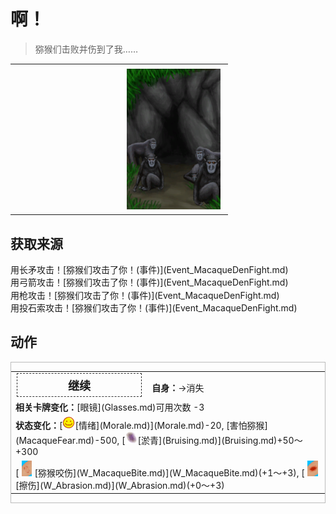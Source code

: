 # 啊！  
> 猕猴们击败并伤到了我……  
  
<table class="table table-bordered" data-toggle="table"  data-show-header="false"><thead style="display:none"><tr ><th  style="width:50%;text-align:left;vertical-align:top;"  data-sortable="true"  >title</th><th  style="width:50%;text-align:left;vertical-align:top;"  ></th></tr></thead><tr ><td  style="width:50%;text-align:left;vertical-align:top;"  ></td><td  style="width:50%;text-align:left;vertical-align:top;"  ><div style="float:right; margin:5px"><div class="gamecard" style="width:150px; height:225px;"><a href="Event_MacaqueDenFightBadFailure.md" style="color:black"><img decoding="async" src="../wiki/Sprite/MacaqueDen.png" class="cardimage" style="max-width:150px;max-height:225px;"><span style="font-size: 25px;">啊！</span></a></div></div></td></tr></tbody></table>  
  
## 获取来源  
<div style="display:inline-block"><div class="gamedatalist" style="text-align:left;min-width:200px;min-height:0px;"><div style="display:inline-block"><div style="display:inline-block;vertical-align:middle;">用长矛攻击！</div><div style="display:inline-block;vertical-align:middle;">[猕猴们攻击了你！(事件)](Event_MacaqueDenFight.md)</div></div></div><div class="gamedatalist" style="text-align:left;min-width:200px;min-height:0px;"><div style="display:inline-block"><div style="display:inline-block;vertical-align:middle;">用弓箭攻击！</div><div style="display:inline-block;vertical-align:middle;">[猕猴们攻击了你！(事件)](Event_MacaqueDenFight.md)</div></div></div><div class="gamedatalist" style="text-align:left;min-width:200px;min-height:0px;"><div style="display:inline-block"><div style="display:inline-block;vertical-align:middle;">用枪攻击！</div><div style="display:inline-block;vertical-align:middle;">[猕猴们攻击了你！(事件)](Event_MacaqueDenFight.md)</div></div></div><div class="gamedatalist" style="text-align:left;min-width:200px;min-height:0px;"><div style="display:inline-block"><div style="display:inline-block;vertical-align:middle;">用投石索攻击！</div><div style="display:inline-block;vertical-align:middle;">[猕猴们攻击了你！(事件)](Event_MacaqueDenFight.md)</div></div></div></div>  
  
## 动作  
<div  style="border:1px solid #BBB"><table><tr><td rowspan="2" style="width:200px;text-align:center;font-size:1.3em;font-weight:bold"><div style="padding:5px;border:1px dashed #333"><div>继续</div></div></td><td></td></tr><tr><td><b>自身：</b>→消失</td></tr><tr><td colspan="2"><b>相关卡牌变化：</b>[眼镜](Glasses.md)可用次数  -3</td></tr><tr><td colspan="2"><b>状态变化：</b>[<div style="width:20px;display:inline-block;text-align:center"><img decoding="async" src="../wiki/Sprite/Content.png" href="a.md" style="max-width:20px;max-height:20px;"></div>[情绪](Morale.md)](Morale.md)-20, [害怕猕猴](MacaqueFear.md)-500, [<div style="width:20px;display:inline-block;text-align:center"><img decoding="async" src="../wiki/Sprite/Bruise.png" href="a.md" style="max-width:20px;max-height:20px;"></div>[淤青](Bruising.md)](Bruising.md)+50～+300</td></tr><tr><td colspan="2">[<div style="width:25px;display:inline-block;text-align:center"><img decoding="async" src="../wiki/Sprite/MacaqueBite.png" href="a.md" style="max-width:25px;max-height:25px;"></div>[猕猴咬伤](W_MacaqueBite.md)](W_MacaqueBite.md)(+1～+3), [<div style="width:25px;display:inline-block;text-align:center"><img decoding="async" src="../wiki/Sprite/Abrasion.png" href="a.md" style="max-width:25px;max-height:25px;"></div>[擦伤](W_Abrasion.md)](W_Abrasion.md)(+0～+3)</td></tr></table></div>  
  
  


<script>document.title="啊！ - 卡牌生存百科 Card Survival Wiki";</script>